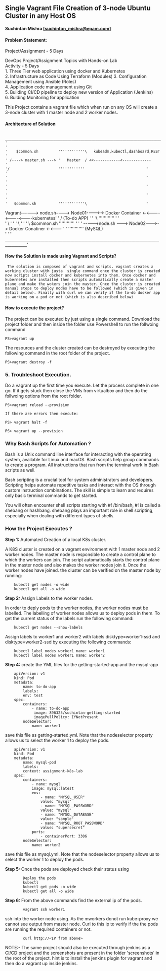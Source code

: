 
## Single Vagrant File Creation of 3-node Ubuntu Cluster in any Host OS
#### Suchintan Mishra [suchintan_mishra@epam.com]

#### Problem Statement:
Project/Assignment - 5 Days		
		
DevOps Project/Assignment	Topics with Hands-on Lab	
Activity - 5 Days	
    1. Three Tier web application using docker and Kubernetes 	
	2. Infrastructure as Code Using Terraform (Modules)	
	3. Configuration Management using Ansible (Roles)	
	4. Application code management using Git	
	5. Building CI/CD pipeline to deploy new version of Application (Jenkins)	
	6. Bulding Monitoring for application	

This Project contains a vagrant file which when run on any OS will create a 3-node cluster with 1 master node and 2 worker nodes.

#### Architecture of Solution
 	   ______________________________________________________________________________________
	'											                                               '
	'	 $common.sh	        ''''''''''''\   kubeadm,kubectl,dashboard,REST	                   '
	' /----> master.sh --->	'   Master  / <<------------<------------- 			               '
	'/			            ''''''''''''				            '           			   '
	'								                                '			               '
	'								                                '			               '
	'								                                '                          '
	'	$common.sh	        ''''''''''''\			                '			
Vagrant------>	node.sh---->    Node01---->-> Docker Container <-<----  <----<----kubernetes'
	'	 			                    /	  (To-do APP)	        '		                   '
    '\		   	            ''''''''''''				            '			 			   '		
	' \								                                '                          '
	' \								                                '                          '
	'  \	   $common.sh	   ''''''''''''				            '			               '
	'   \----->node.sh --->	    Node02--->-> Docker Conatiner  <-<---			               '
	'			               ''''''''''''	    (MySQL)					                                   
 	'											                                               '
	' _________________________________________________________________________________________'

#### How the Solution is made using Vagrant and Scripts?

     The solution is composed of vagrant and scripts. vagrant creates a working cluster with justa  single command once the cluster is created now scripts install docker and kubernetes into them. Once docker and kubernetes are installed then scripts automatically create a master plane and make the wokers join the master. Once the cluster is created manual steps to deploy nodes have to be followed (which is given in detail below). Finally with curl we can verify if the to-do docker app is working on a pod or not (which is also described below)
#### How to execute the project?

The project can be executed by just using a single command. Download the project folder and then inside the folder use Powershell to run the follwoing command

    PS>vagrant up
    
The resources and the cluster created can be destroyed by executing the following command in the root folder of the project.

    PS>vagrant destroy -f
    
 
### 5. Troubleshoot Execution.
Do a vagrant up the first time you execute. Let the process complete in one go. If it gets stuck then close the VMs from virtualbox and then do the follwoing options from the root folder.

	PS>vagrant reload --provision

	If there are errors then execute:

	PS> vagrant halt -f
	
	PS> vagrant up --provision
	
### Why Bash Scripts for Automation ?

Bash is a Unix command line interface for interacting with the operating system, available for Linux and macOS. Bash scripts help group commands to create a program. All instructions that run from the terminal work in Bash scripts as well.

Bash scripting is a crucial tool for system administrators and developers. Scripting helps automate repetitive tasks and interact with the OS through custom instruction combinations. The skill is simple to learn and requires only basic terminal commands to get started.

You will often encounter shell scripts starting with #! /bin/bash, #! is called a shebang or hashbang. shebang plays an important role in shell scripting, especially when dealing with different types of shells.

### How the Project Executes ?

**Step 1:** Automated Creation of a local K8s cluster.

A K8S cluster is created on a vagrant environment with 1 master node and 2 worker nodes. The master node is responsible to create a control plane to which the workers can join. The script automatically starts the control plane in the master node and also makes the worker nodes join it. Once the worker nodes have joined. the cluster can be verified on the master node by running:

		kubectl get nodes -o wide
		kubectl get all -o wide

**Step 2:** Assign Labels to the worker nodes.

In order to deply pods to the worker nodes, the worker nodes must be labelled. The labelling of worker nodes allows us to deploy pods in them. To get the current status of the labels run the following command:

		kubectl get nodes --show-labels

Assign labels to worker1 and worker2 with labels disktype=worker1-ssd and disktype=worker2-ssd by executing the following commands:

		kubectl label nodes worker1 name: worker1
		kubectl label nodes worker1 name: worker2

**Step 4:** create the YML files for the getting-started-app and the mysql-app

		apiVersion: v1
		kind: Pod
		metadata:
  			name: to-do-app
  			labels:
    		env: test
		spec:
  			containers:
  				- name: to-do-app
    			 image: 896325/suchintan-getting-started
    			 imagePullPolicy: IfNotPresent
  			nodeSelector:
    			name: worker1

save this file as getting-started.yml. Note that the nodeselector property allows us to select the worker 1 to deploy the pods.

		apiVersion: v1
		kind: Pod
		metadata:
  			name: mysql-pod
  			labels:
    		context: assignment-k8s-lab
		spec:
  			containers:
    			- name: mysql
      		 	image: mysql:latest
      			env:
        			- name: "MYSQL_USER"
          		  	value: "mysql"
        			- name: "MYSQL_PASSWORD"
          	  	  	value: "mysql"
        			- name: "MYSQL_DATABASE"
         	  	  	value: "sample"
        			- name: "MYSQL_ROOT_PASSWORD"
          	  	  	value: "supersecret"
      			ports:
        			- containerPort: 3306
			nodeSelector:
    			name: worker2
save this file as mysql.yml. Note that the nodeselector property allows us to select the worker 1 to deploy the pods.
 
**Step 5:** Once the pods are deployed check their status using

			Deploy the pods 
			kubectl 
			kubectl get pods -o wide
			kubectl get all -o wide

**Step 6:** From the above commands find the external ip of the pods. 

			vagrant ssh worker1
			
ssh into the worker node using. As the mworkers donot run kube-proxy we cannot see output from master node. Curl to this ip to verify if the the pods are running the required containers or not.


			curl http://<IP from above> 

NOTE:- The same project should also be executed through jenkins as a CI/CD project and the screenshots are present in the folder 'screenshots' in the root of the project. hint is to install the jenkins plugin for vagrant and then do a vagrant up inside jenkins.